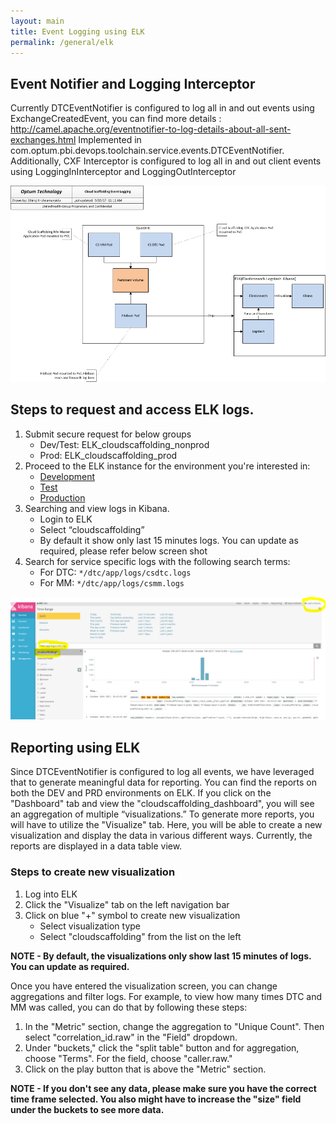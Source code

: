 ```yaml
---
layout: main
title: Event Logging using ELK
permalink: /general/elk
---
```


## Event Notifier and Logging Interceptor
Currently DTCEventNotifier is configured to log all in and out events using ExchangeCreatedEvent, you can find more details : http://camel.apache.org/eventnotifier-to-log-details-about-all-sent-exchanges.html
Implemented in com.optum.pbi.devops.toolchain.service.events.DTCEventNotifier.
Additionally, CXF Interceptor is configured to log all in and out client events using LoggingInInterceptor and LoggingOutInterceptor

![elkoverview](../../images/elk_overview.png)

## Steps to request and access ELK logs.
1. Submit secure request for below groups
    - Dev/Test: ELK_cloudscaffolding_nonprod
    - Prod: ELK_cloudscaffolding_prod
2. Proceed to the ELK instance for the environment you're interested in:
    - [Development](https://dev-elk.optum.com)
    - [Test](https://stage-elk.optum.com)
    - [Production](https://prod-elk.optum.com)
3. Searching and view logs in Kibana.
    - Login to ELK
    - Select “cloudscaffolding”
    - By default it show only last 15 minutes logs.  You can update as required, please refer below screen shot
4. Search for service specific logs with the following search terms:
    - For DTC: `*/dtc/app/logs/csdtc.logs`
    - For MM: `*/dtc/app/logs/csmm.logs`

![elksearch](../../images/elk_search.png)

## Reporting using ELK
Since DTCEventNotifier is configured to log all events, we have leveraged that to generate meaningful data for reporting. You can find the reports on both the DEV and PRD environments on ELK. If you click on the "Dashboard" tab and view the "cloudscaffolding_dashboard", you will see an aggregation of multiple “visualizations.” To generate more reports, you will have to utilize the "Visualize" tab. Here, you will be able to create a new visualization and display the data in various different ways. Currently, the reports are displayed in a data table view.

### Steps to create new visualization
1. Log into ELK
2. Click the "Visualize" tab on the left navigation bar
3. Click on blue "+" symbol to create new visualization
    - Select visualization type
    - Select "cloudscaffolding" from the list on the left

**NOTE - By default, the visualizations only show last 15 minutes of logs.  You can update as required.**

Once you have entered the visualization screen, you can change aggregations and filter logs. For example, to view how many times DTC and MM was called, you can do that by following these steps:
1. In the "Metric" section, change the aggregation to "Unique Count". Then select "correlation_id.raw" in the "Field" dropdown.
2. Under "buckets," click the "split table" button and for aggregation, choose "Terms". For the field, choose "caller.raw."
3. Click on the play button that is above the "Metric" section.

**NOTE - If you don't see any data, please make sure you have the correct time frame selected. You also might have to increase the "size" field under the buckets to see more data.**

